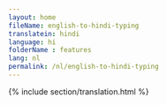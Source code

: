 ```yaml
--- 
layout: home 
fileName: english-to-hindi-typing
translatein: hindi
language: hi
folderName : features
lang: nl
permalink: /nl/english-to-hindi-typing
---
```

{% include section/translation.html %}